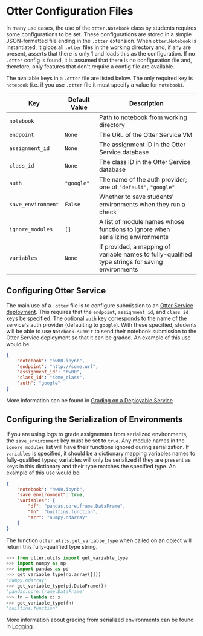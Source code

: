# Otter Configuration Files

In many use cases, the use of the `otter.Notebook` class by students requires some configurations to be set. These configurations are stored in a simple JSON-formatted file ending in the `.otter` extension. When `otter.Notebook` is instantiated, it globs all `.otter` files in the working directory and, if any are present, asserts that there is only 1 and loads this as the configuration. If no `.otter` config is found, it is assumed that there is no configuration file and, therefore, only features that don't require a config file are available.

The available keys in a `.otter` file are listed below. The only required key is `notebook` (i.e. if you use `.otter` file it must specify a value for `notebook`).

| Key | Default Value | Description |
|-----|-----|-----|
| `notebook` |  | Path to notebook from working directory |
| `endpoint` | `None` | The URL of the Otter Service VM |
| `assignment_id` | `None` | The assignment ID in the Otter Service database |
| `class_id` | `None` | The class ID in the Otter Service database |
| `auth` | `"google"` | The name of the auth provider; one of `"default"`, `"google"` |
| `save_environment` | `False` | Whether to save students' environments when they run a check |
| `ignore_modules` | `[]` | A list of module names whose functions to ignore when serializing environments |
| `variables` | `None` | If provided, a mapping of variable names to fully-qualified type strings for saving environments |

## Configuring Otter Service

The main use of a `.otter` file is to configure submission to an [Otter Service deployment](otter_service.md). This requires that the `endpoint`, `assignment_id`, and `class_id` keys be specified. The optional `auth` key corresponds to the name of the service's auth provider (defaulting to `google`). With these specified, students will be able to use `Notebook.submit` to send their notebook submission to the Otter Service deployment so that it can be graded. An example of this use would be:

```json
{
    "notebook": "hw00.ipynb",
    "endpoint": "http://some.url",
    "assignment_id": "hw00",
    "class_id": "some_class",
    "auth": "google"
}
```

More information can be found in [Grading on a Deployable Service](otter_service.md)

## Configuring the Serialization of Environments

If you are using logs to grade assignemtns from serialized environments, the `save_environment` key must be set to `true`. Any module names in the `ignore_modules` list will have their functions ignored during serialization. If `variables` is specified, it should be a dictionary mapping variables names to fully-qualified types; variables will only be serialized if they are present as keys in this dictionary and their type matches the specified type. An example of this use would be:

```json
{
    "notebook": "hw00.ipynb",
    "save_environment": true,
    "variables": {
        "df": "pandas.core.frame.DataFrame",
        "fn": "builtins.function",
        "arr": "numpy.ndarray"
    }
}
```

The function `otter.utils.get_variable_type` when called on an object will return this fully-qualified type string.

```python
>>> from otter.utils import get_variable_type
>>> import numpy as np
>>> import pandas as pd
>>> get_variable_type(np.array([]))
'numpy.ndarray'
>>> get_variable_type(pd.DataFrame())
'pandas.core.frame.DataFrame'
>>> fn = lambda x: x
>>> get_variable_type(fn)
'builtins.function'
```

More information about grading from serialized environments can be found in [Logging](logging.md).
